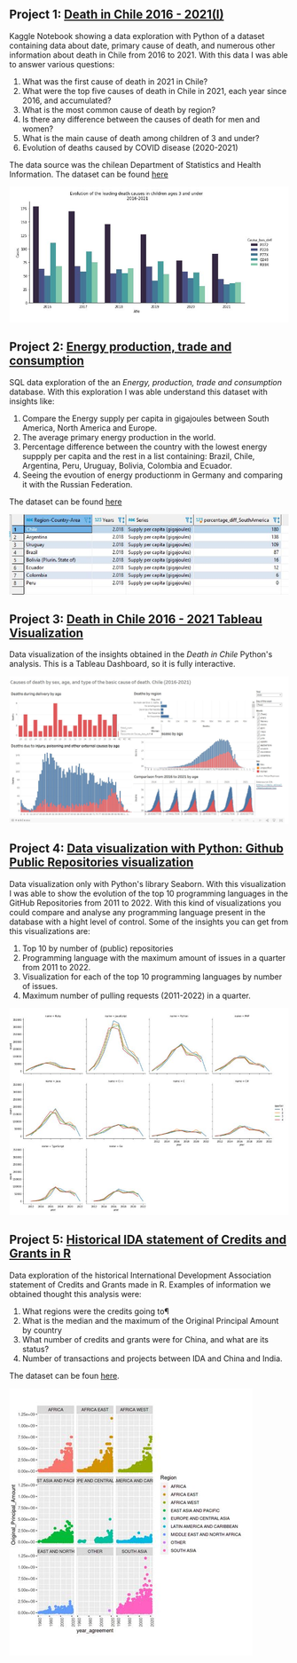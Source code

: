 ## Project 1: [Death in Chile 2016 - 2021(I)](https://www.kaggle.com/felipeea/death-in-chile-2016-2021-i) 
Kaggle Notebook showing a data exploration with Python of a dataset containing data about date, primary cause of death, and numerous other information about death in Chile from 2016 to 2021.
With this data I was able to answer various questions:

1. What was the first cause of death in 2021 in Chile?
2. What were the top five causes of death in Chile in 2021, each year since 2016, and accumulated?
3. What is the most common cause of death by region?
4. Is there any difference between the causes of death for men and women?
5. What is the main cause of death among children of 3 and under?
6. Evolution of deaths caused by COVID disease (2020-2021)

The data source was the chilean Department of Statistics and Health Information. The dataset can be found [here](https://deis.minsal.cl/#datosabiertos)


![](/images/cause_death_graph.JPG)


## Project 2: [Energy production, trade and consumption](https://github.com/f-espinoza/portfolio/blob/main/SQL/un_energy_dataset/SQL_data_exploration_energy_un.sql) 
SQL data exploration of the an *Energy, production, trade and consumption* database. With this exploration I was able understand this dataset with insights like:

1. Compare the Energy supply per capita in gigajoules between South America, North America and Europe.
2. The average primary energy production in the world.
3. Percentage difference between the country with the lowest energy suppply per capita and the rest in a list containing: Brazil, Chile, Argentina, Peru, Uruguay, Bolivia, Colombia and Ecuador.  
4. Seeing the evoution of energy productionm in Germany and comparing it with the Russian Federation.

The dataset can be found [here](data.un.org)


![](/images/sql_project.JPG)


## Project 3: [Death in Chile 2016 - 2021 Tableau Visualization](https://public.tableau.com/app/profile/felipe.espinoza3784/viz/DeathsinChile2016-2021ENG/Dashboard1)
Data visualization of the insights obtained in the *Death in Chile* Python's analysis. This is a Tableau Dashboard, so it is fully interactive.


![](/images/death_tableau.JPG)


## Project 4: [Data visualization with Python: Github Public Repositories visualization](https://www.kaggle.com/felipeea/github-public-repositories-visualization)
Data visualization only with Python's library Seaborn. With this visualization I was able to show the evolution of the top 10 programming languages in the GitHub Repositories from 2011 to 2022. With this kind of visualizations you could compare and analyse any programming language present in the database with a hight level of control. 
Some of the insights you can get from this visualizations are:

1. Top 10 by number of (public) repositories
2. Programming language with the maximum amount of issues in a quarter from 2011 to 2022.
3. Visualization for each of the top 10 programming languages by number of issues.
4. Maximum number of pulling requests (2011-2022) in a quarter.


![](/images/github_repos_viz.JPG)


## Project 5: [Historical IDA statement of Credits and Grants in R](https://www.kaggle.com/felipeea/hist-ida-statement-of-credits-and-grants-r)
Data exploration of the historical International Development Association statement of Credits and Grants made in R. 
Examples of information we obtained thought this analysis were:

1. What regions were the credits going to¶
2. What is the median and the maximum of the Original Principal Amount by country
3. What number of credits and grants were for China, and what are its status?
4. Number of transactions and projects between IDA and China and India.

The dataset can be foun [here](https://finances.worldbank.org/Loans-and-Credits/IDA-Statement-Of-Credits-and-Grants-Historical-Dat/tdwh-3krx).

![](/images/analisis_r.JPG)
